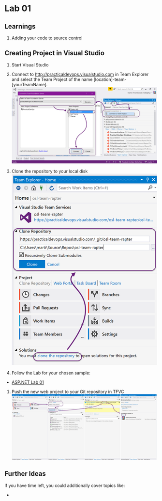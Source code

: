 # Lab 01


## Learnings

1. Adding your code to source control

## Creating Project in Visual Studio

1. Start Visual Studio

1. Connect to http://practicaldevops.visualstudio.com in Team Explorer and select the Team Project of the name [location]-team-[yourTeamName].<br/>![Connect to VSTS](img/practicaldevops-connect-vsts.png)

1. Clone the repository to your local disk<br />![Clone the Repository](img/practicaldevops-clone-repository.png)

1. Follow the Lab for your chosen sample:
  * [ASP.NET Lab 01](samples/aspnet/lab-01.md)

1. Push the new web project to your Git repository in TFVC<br />
   ![Commit and Push](img/practicaldevops-commit-and-push-web-project.png)

## Further Ideas

If you have time left, you could additionally cover topics like:

* 
